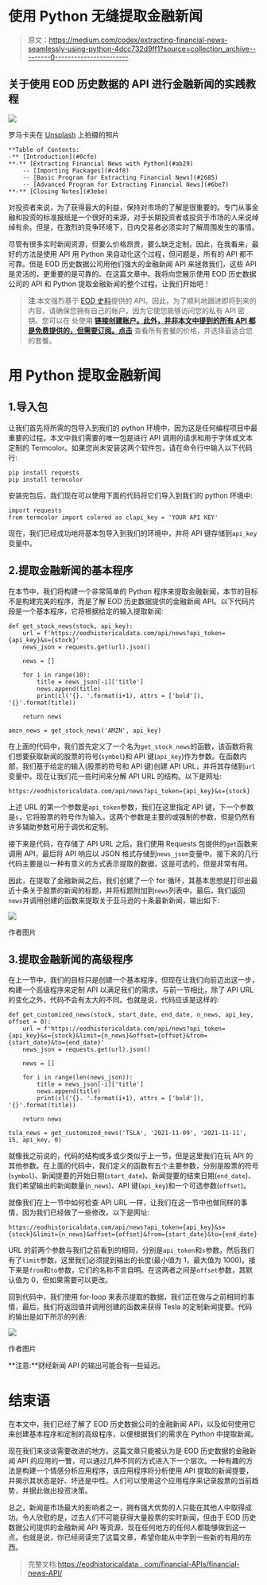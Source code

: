 # 使用 Python 无缝提取金融新闻

> 原文：<https://medium.com/codex/extracting-financial-news-seamlessly-using-python-4dcc732d9ff1?source=collection_archive---------0----------------------->

## 关于使用 EOD 历史数据的 API 进行金融新闻的实践教程

![](img/68ad61d8ff1ab6de1e3894de58fb71a0.png)

罗马卡夫在 [Unsplash](https://unsplash.com?utm_source=medium&utm_medium=referral) 上拍摄的照片

```
**Table of Contents:
-** [Introduction](#0cfe)
**-** [Extracting Financial News with Python](#ab29)
    -- [Importing Packages](#c4f8)
    -- [Basic Program for Extracting Financial News](#2685)
    -- [Advanced Program for Extracting Financial News](#6be7)
**-** [Closing Notes](#3ebe)
```

对投资者来说，为了获得最大的利益，保持对市场的了解是很重要的。专门从事金融和投资的标准报纸是一个很好的来源，对于长期投资者或投资于市场的人来说绰绰有余。但是，在激烈的竞争环境下，日内交易者必须实时了解周围发生的事情。

尽管有很多实时新闻资源，但要么价格昂贵，要么缺乏定制。因此，在我看来，最好的方法是使用 API 用 Python 来自动化这个过程，但问题是，所有的 API 都不可靠。但是 EOD 历史数据公司用他们强大的金融新闻 API 来拯救我们，这些 API 是灵活的，更重要的是可靠的。在这篇文章中。我将向您展示使用 EOD 历史数据公司的 API 和 Python 提取金融新闻的整个过程。让我们开始吧！

> **注**:本文强烈基于 [EOD 史料](https://eodhistoricaldata.com/?utm_source=medium&utm_medium=post&utm_campaign=extracting_financial_news_seamlessly_using_python)提供的 API。因此，为了顺利地跟进即将到来的内容，请确保您拥有自己的帐户，因为它使您能够访问您的私有 API 密钥。您可以在 处使用 [**链接创建账户。此外，并非本文中提到的所有 API 都是免费提供的，但需要订阅。点击**](https://eodhistoricaldata.com/register?utm_source=medium&utm_medium=post&utm_campaign=extracting_financial_news_seamlessly_using_python) 查看所有套餐的价格，并选择最适合您的套餐。

# 用 Python 提取金融新闻

## 1.导入包

让我们首先将所需的包导入到我们的 python 环境中，因为这是任何编程项目中最重要的过程。本文中我们需要的唯一包是进行 API 调用的请求和用于字体或文本定制的 Termcolor。如果您尚未安装这两个软件包，请在命令行中输入以下代码行:

```
pip install requests
pip install termcolor
```

安装完包后，我们现在可以使用下面的代码将它们导入到我们的 python 环境中:

```
import requests
from termcolor import colored as clapi_key = 'YOUR API KEY'
```

现在，我们已经成功地将基本包导入到我们的环境中，并将 API 键存储到`api_key`变量中。

## 2.提取金融新闻的基本程序

在本节中，我们将构建一个非常简单的 Python 程序来提取金融新闻，本节的目标不是构建完美的程序，而是了解 EOD 历史数据提供的金融新闻 API。以下代码片段是一个基本程序，它将根据给定的输入提取新闻:

```
def get_stock_news(stock, api_key):
    url = f'https://eodhistoricaldata.com/api/news?api_token={api_key}&s={stock}'
    news_json = requests.get(url).json()

    news = []

    for i in range(10):
        title = news_json[-i]['title']
        news.append(title)
        print(cl('{}. '.format(i+1), attrs = ['bold']), '{}'.format(title))

    return news

amzn_news = get_stock_news('AMZN', api_key)
```

在上面的代码中，我们首先定义了一个名为`get_stock_news`的函数，该函数将我们想要获取新闻的股票的符号(`symbol`)和 API 键(`api_key`)作为参数。在函数内部，我们基于给定的输入(股票的符号和 API 键)创建 API URL，并将其存储到`url`变量中。现在让我们花一些时间来分解 API URL 的结构。以下是网址:

```
https://eodhistoricaldata.com/api/news?api_token={api_key}&s={stock}
```

上述 URL 的第一个参数是`api_token`参数，我们在这里指定 API 键，下一个参数是`s`，它将股票的符号作为输入。这两个参数是主要的或强制的参数，但是仍然有许多辅助参数可用于调优和定制。

接下来是代码，在存储了 API URL 之后，我们使用 Requests 包提供的`get`函数来调用 API，最后将 API 响应以 JSON 格式存储到`news_json`变量中。接下来的几行代码主要是以一种有意义的方式表示提取的数据，这是可选的，但是非常有用。

因此，在提取了金融新闻之后，我们创建了一个 for 循环，其基本思想是打印出最近十条关于股票的新闻的标题，并将标题附加到`news`列表中。最后，我们返回`news`并调用创建的函数来提取关于亚马逊的十条最新新闻，输出如下:

![](img/26bae1c7bec34901181ef660c3720632.png)

作者图片

## 3.提取金融新闻的高级程序

在上一节中，我们的目标只是创建一个基本程序，但现在让我们向前迈出这一步，构建一个高级程序来定制 API 以满足我们的需求。与前一节相比，除了 API URL 的变化之外，代码不会有太大的不同。也就是说，代码应该是这样的:

```
def get_customized_news(stock, start_date, end_date, n_news, api_key, offset = 0):
    url = f'https://eodhistoricaldata.com/api/news?api_token={api_key}&s={stock}&limit={n_news}&offset={offset}&from={start_date}&to={end_date}'
    news_json = requests.get(url).json()

    news = []

    for i in range(len(news_json)):
        title = news_json[-i]['title']
        news.append(title)
        print(cl('{}. '.format(i+1), attrs = ['bold']), '{}'.format(title))

    return news

tsla_news = get_customized_news('TSLA', '2021-11-09', '2021-11-11', 15, api_key, 0)
```

就像我之前说的，代码的结构或多或少类似于上一节，但是这里我们在玩 API 的其他参数。在上面的代码中，我们定义的函数有五个主要参数，分别是股票的符号(`symbol`)、新闻提要的开始日期(`start_date`)、新闻提要的结束日期(`end_date`)、我们希望输出的新闻数量(`n_news`)、API 键(`api_key`)和一个可选参数(`offset`)。

就像我们在上一节中如何检查 API URL 一样，让我们在这一节中也做同样的事情，因为我们已经做了一些修改。以下是网址:

```
https://eodhistoricaldata.com/api/news?api_token={api_key}&s={stock}&limit={n_news}&offset={offset}&from={start_date}&to={end_date}
```

URL 的前两个参数与我们之前看到的相同，分别是`api_token`和`s`参数。然后我们有了`limit`参数，这里我们必须提到输出的长度(最小值为 1，最大值为 1000)。接下来是`from`和`to`参数，它们的名称不言自明。在这两者之间是`offset`参数，其默认值为 0，但如果需要可以更改。

回到代码中，我们使用 for-loop 来表示提取的数据，我们正在做与之前相同的事情，最后，我们将返回值并调用创建的函数来获得 Tesla 的定制新闻提要。代码的输出是如下所示的列表:

![](img/a1df191c79dc6b8e6c2f1daab8c44e94.png)

作者图片

**注意:**财经新闻 API 的输出可能会有一些延迟。

# 结束语

在本文中，我们已经了解了 EOD 历史数据公司的金融新闻 API，以及如何使用它来创建基本程序和定制的高级程序，以便根据我们的需求在 Python 中提取新闻。

现在我们来谈谈需要改进的地方。这篇文章只能被认为是 EOD 历史数据的金融新闻 API 的应用的一瞥，可以通过几种不同的方式进入下一个层次。一种有趣的方法是构建一个情感分析应用程序，该应用程序将分析使用 API 提取的新闻提要，并揭示其状态是好、坏还是中性。人们可以使用这个应用程序来记录股票的当前趋势，并据此做出投资决策。

总之，新闻是市场最大的影响者之一，拥有强大优势的人只能在其他人中取得成功。令人欣慰的是，过去人们不可能获得大量股票的实时新闻，但由于 EOD 历史数据公司提供的金融新闻 API 等资源，现在任何地方的任何人都能够做到这一点。也就是说，你已经阅读完了这篇文章，希望你能从中学到一些新的有用的东西。

> 完整文档:[https://eodhistoricaldata . com/financial-APIs/financial-news-API/](https://eodhistoricaldata.com/financial-apis/financial-news-api?utm_source=medium&utm_medium=post&utm_campaign=extracting_financial_news_seamlessly_using_python)